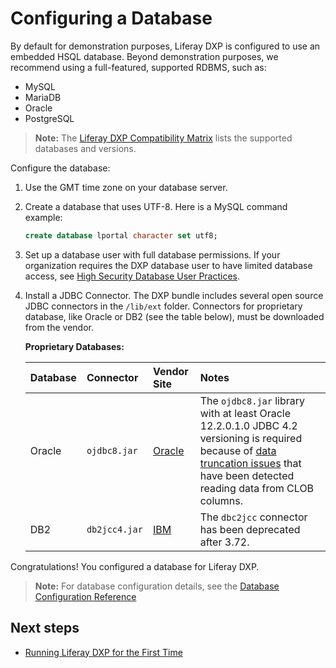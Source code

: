 # Configuring a Database

By default for demonstration purposes, Liferay DXP is configured to use an embedded HSQL database. Beyond demonstration purposes, we recommend using a full-featured, supported RDBMS, such as:

* MySQL
* MariaDB
* Oracle
* PostgreSQL

> **Note:** The [Liferay DXP Compatibility Matrix](https://web.liferay.com/documents/14/21598941/Liferay+DXP+7.2+Compatibility+Matrix/b6e0f064-db31-49b4-8317-a29d1d76abf7) lists the supported databases and versions.

<!-- TODO Update the matrix link to the 7.3 matrix, when it's published - jhinkey -->

Configure the database:

1. Use the GMT time zone on your database server.

1. Create a database that uses UTF-8. Here is a MySQL command example:

    ```sql
    create database lportal character set utf8;
    ```

1. Set up a database user with full database permissions. If your organization requires the DXP database user to have limited database access, see [High Security Database User Practices](../14-reference/database-configurations.md#high-security-database-user-practices).

1. Install a JDBC Connector. The DXP bundle includes several open source JDBC connectors in the `/lib/ext` folder. Connectors for proprietary database, like Oracle or DB2 (see the table below), must be downloaded from the vendor.

    **Proprietary Databases:**

    | Database | Connector | Vendor Site | Notes |
    | :------- | :-------- | :---------- | :---- |
    | Oracle | `ojdbc8.jar` | [Oracle](https://www.oracle.com/index.html) | The `ojdbc8.jar` library with at least Oracle 12.2.0.1.0 JDBC 4.2 versioning is required because of [data truncation issues](https://issues.liferay.com/browse/LPS-79229) that have been detected reading data from CLOB columns. |
    | DB2 | `db2jcc4.jar` | [IBM](https://www.ibm.com/) |  The `dbc2jcc` connector has been deprecated after 3.72. |

Congratulations! You configured a database for Liferay DXP.

> **Note:** For database configuration details, see the [Database Configuration Reference](../14-reference/database-configurations.md)

## Next steps

* [Running Liferay DXP for the First Time](./running-liferay-dxp-for-the-first-time.md)
